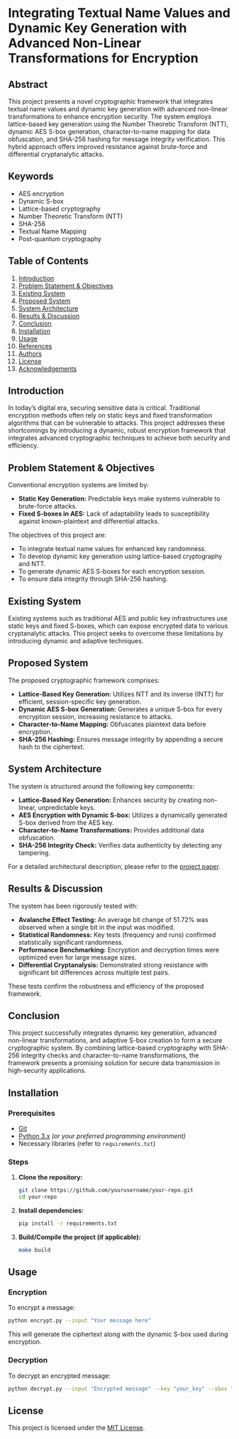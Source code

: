 # Integrating Textual Name Values and Dynamic Key Generation with Advanced Non-Linear Transformations for Encryption

## Abstract
This project presents a novel cryptographic framework that integrates textual name values and dynamic key generation with advanced non-linear transformations to enhance encryption security. The system employs lattice-based key generation using the Number Theoretic Transform (NTT), dynamic AES S-box generation, character-to-name mapping for data obfuscation, and SHA-256 hashing for message integrity verification. This hybrid approach offers improved resistance against brute-force and differential cryptanalytic attacks.

## Keywords
- AES encryption  
- Dynamic S-box  
- Lattice-based cryptography  
- Number Theoretic Transform (NTT)  
- SHA-256  
- Textual Name Mapping  
- Post-quantum cryptography  

## Table of Contents
1. [Introduction](#introduction)
2. [Problem Statement & Objectives](#problem-statement--objectives)
3. [Existing System](#existing-system)
4. [Proposed System](#proposed-system)
5. [System Architecture](#system-architecture)
6. [Results & Discussion](#results--discussion)
7. [Conclusion](#conclusion)
8. [Installation](#installation)
9. [Usage](#usage)
10. [References](#references)
11. [Authors](#authors)
12. [License](#license)
13. [Acknowledgements](#acknowledgements)

## Introduction
In today’s digital era, securing sensitive data is critical. Traditional encryption methods often rely on static keys and fixed transformation algorithms that can be vulnerable to attacks. This project addresses these shortcomings by introducing a dynamic, robust encryption framework that integrates advanced cryptographic techniques to achieve both security and efficiency.

## Problem Statement & Objectives
Conventional encryption systems are limited by:
- **Static Key Generation:** Predictable keys make systems vulnerable to brute-force attacks.
- **Fixed S-boxes in AES:** Lack of adaptability leads to susceptibility against known-plaintext and differential attacks.

The objectives of this project are:
- To integrate textual name values for enhanced key randomness.
- To develop dynamic key generation using lattice-based cryptography and NTT.
- To generate dynamic AES S-boxes for each encryption session.
- To ensure data integrity through SHA-256 hashing.

## Existing System
Existing systems such as traditional AES and public key infrastructures use static keys and fixed S-boxes, which can expose encrypted data to various cryptanalytic attacks. This project seeks to overcome these limitations by introducing dynamic and adaptive techniques.

## Proposed System
The proposed cryptographic framework comprises:
- **Lattice-Based Key Generation:** Utilizes NTT and its inverse (INTT) for efficient, session-specific key generation.
- **Dynamic AES S-box Generation:** Generates a unique S-box for every encryption session, increasing resistance to attacks.
- **Character-to-Name Mapping:** Obfuscates plaintext data before encryption.
- **SHA-256 Hashing:** Ensures message integrity by appending a secure hash to the ciphertext.

## System Architecture
The system is structured around the following key components:
- **Lattice-Based Key Generation:** Enhances security by creating non-linear, unpredictable keys.
- **AES Encryption with Dynamic S-box:** Utilizes a dynamically generated S-box derived from the AES key.
- **Character-to-Name Transformations:** Provides additional data obfuscation.
- **SHA-256 Integrity Check:** Verifies data authenticity by detecting any tampering.

For a detailed architectural description, please refer to the [project paper](./IJIRT169305_PAPER.pdf).

## Results & Discussion
The system has been rigorously tested with:
- **Avalanche Effect Testing:** An average bit change of 51.72% was observed when a single bit in the input was modified.
- **Statistical Randomness:** Key tests (frequency and runs) confirmed statistically significant randomness.
- **Performance Benchmarking:** Encryption and decryption times were optimized even for large message sizes.
- **Differential Cryptanalysis:** Demonstrated strong resistance with significant bit differences across multiple test pairs.

These tests confirm the robustness and efficiency of the proposed framework.

## Conclusion
This project successfully integrates dynamic key generation, advanced non-linear transformations, and adaptive S-box creation to form a secure cryptographic system. By combining lattice-based cryptography with SHA-256 integrity checks and character-to-name transformations, the framework presents a promising solution for secure data transmission in high-security applications.

## Installation

### Prerequisites
- [Git](https://git-scm.com/)
- [Python 3.x](https://www.python.org/) *(or your preferred programming environment)*
- Necessary libraries (refer to `requirements.txt`)

### Steps
1. **Clone the repository:**
   ```bash
   git clone https://github.com/yourusername/your-repo.git
   cd your-repo
   ```
2. **Install dependencies:**
   ```bash
   pip install -r requirements.txt
   ```
3. **Build/Compile the project (if applicable):**
   ```bash
   make build
   ```

## Usage

### Encryption
To encrypt a message:
```bash
python encrypt.py --input "Your message here"
```
This will generate the ciphertext along with the dynamic S-box used during encryption.

### Decryption
To decrypt an encrypted message:
```bash
python decrypt.py --input "Encrypted message" --key "your_key" --sbox "sbox_values"
```

## License
This project is licensed under the [MIT License](LICENSE).
